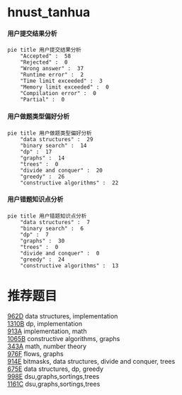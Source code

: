 # hnust_tanhua

<!-- tabs:start -->



#### **用户提交结果分析**

```mermaid
pie title 用户提交结果分析
    "Accepted" :  58
    "Rejected" :  0
    "Wrong answer" :  37
    "Runtime error" :  2
    "Time limit exceeded" :  3
    "Memory limit exceeded" :  0
    "Compilation error" :  0
    "Partial" :  0
```

#### **用户做题类型偏好分析**

```mermaid
pie title 用户做题类型偏好分析
    "data structures" :  29
    "binary search" :  14
    "dp" :  17
    "graphs" :  14
    "trees" :  0
    "divide and conquer" :  20
    "greedy" :  26
    "constructive algorithms" :  22
```
#### **用户错题知识点分析**

```mermaid
pie title 用户错题知识点分析
    "data structures" :  7
    "binary search" :  6
    "dp" :  7
    "graphs" :  30
    "trees" :  0
    "divide and conquer" :  0
    "greedy" :  24
    "constructive algorithms" :  13
```



<!-- tabs:end -->
# 推荐题目
[962D](https://codeforces.com/contest/962/problem/D)		data structures,
                        implementation		  
[1310B](https://codeforces.com/contest/1310/problem/B)		dp,
                        implementation		  
[913A](https://codeforces.com/contest/913/problem/A)		implementation,
                        math		  
[1065B](https://codeforces.com/contest/1065/problem/B)		constructive algorithms,
                        graphs		  
[343A](https://codeforces.com/contest/343/problem/A)		math,
                        number theory		  
[976F](https://codeforces.com/contest/976/problem/F)		flows,
                        graphs		  
[914E](https://codeforces.com/contest/914/problem/E)		bitmasks,
                        data structures,
                        divide and conquer,
                        trees		  
[675E](https://codeforces.com/contest/675/problem/E)		data structures,
                        dp,
                        greedy		  
[998E](https://codeforces.com/contest/998/problem/E)		dsu,graphs,sortings,trees		  
[1161C](https://codeforces.com/contest/1161/problem/C)		dsu,graphs,sortings,trees		  
